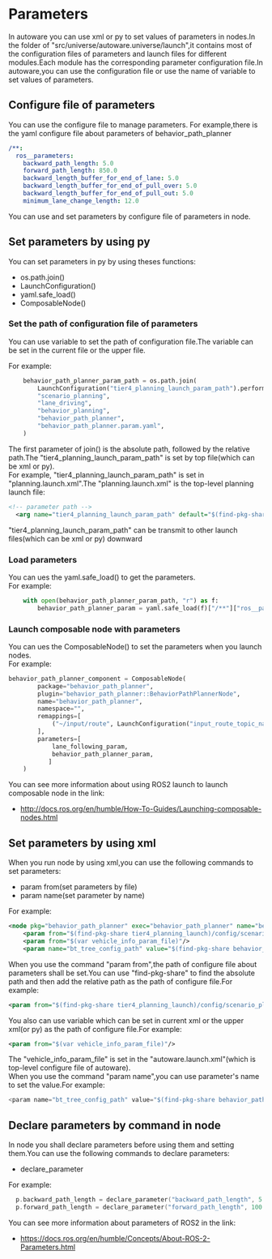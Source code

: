 # Parameters

In autoware you can use xml or py to set values of parameters in nodes.In the folder of "src/universe/autoware.universe/launch",it contains most of the configuration files of parameters and launch files for different modules.Each module has the corresponding parameter configuration file.In autoware,you can use the configuration file or use the name of variable to set values of parameters.

## Configure file of parameters

You can use the configure file to manage parameters.
For example,there is the yaml configure file about parameters of behavior_path_planner

```yaml
/**:
  ros__parameters:
    backward_path_length: 5.0
    forward_path_length: 850.0
    backward_length_buffer_for_end_of_lane: 5.0
    backward_length_buffer_for_end_of_pull_over: 5.0
    backward_length_buffer_for_end_of_pull_out: 5.0
    minimum_lane_change_length: 12.0
```

You can use and set parameters by configure file of parameters in node.

## Set parameters by using py

You can set parameters in py by using theses functions:

- os.path.join()
- LaunchConfiguration()
- yaml.safe_load()
- ComposableNode()

### Set the path of configuration file of parameters

You can use variable to set the path of configuration file.The variable can be set in the current file or the upper file.

For example:

```py
    behavior_path_planner_param_path = os.path.join(
        LaunchConfiguration("tier4_planning_launch_param_path").perform(context),
        "scenario_planning",
        "lane_driving",
        "behavior_planning",
        "behavior_path_planner",
        "behavior_path_planner.param.yaml",
    )
```

The first parameter of join() is the absolute path, followed by the relative path.The "tier4_planning_launch_param_path" is set by top file(which can be xml or py).  
For example, "tier4_planning_launch_param_path" is set in "planning.launch.xml".The "planning.launch.xml" is the top-level planning launch file:

```xml
<!-- parameter path -->
  <arg name="tier4_planning_launch_param_path" default="$(find-pkg-share tier4_planning_launch)/config" description="tier4_planning_launch parameter path"/>
```

"tier4_planning_launch_param_path" can be transmit to other launch files(which can be xml or py) downward

### Load parameters

You can ues the yaml.safe_load() to get the parameters.  
For example:

```py
    with open(behavior_path_planner_param_path, "r") as f:
        behavior_path_planner_param = yaml.safe_load(f)["/**"]["ros__parameters"]
```

### Launch composable node with parameters

You can ues the ComposableNode() to set the parameters when you launch nodes.  
For example:

```py
behavior_path_planner_component = ComposableNode(
        package="behavior_path_planner",
        plugin="behavior_path_planner::BehaviorPathPlannerNode",
        name="behavior_path_planner",
        namespace="",
        remappings=[
            ("~/input/route", LaunchConfiguration("input_route_topic_name")),
        ],
        parameters=[
            lane_following_param,
            behavior_path_planner_param,
           ]
    )
```

You can see more information about using ROS2 launch to launch composable node in the link:

- <http://docs.ros.org/en/humble/How-To-Guides/Launching-composable-nodes.html>

## Set parameters by using xml

When you run node by using xml,you can use the following commands to set parameters:

- param from(set parameters by file)
- param name(set parameter by name)

For example:

```xml
<node pkg="behavior_path_planner" exec="behavior_path_planner" name="behavior_path_planner" output="screen">
    <param from="$(find-pkg-share tier4_planning_launch)/config/scenario_planning/lane_driving/behavior_planning/behavior_path_planner/behavior_path_planner.param.yaml"/>
    <param from="$(var vehicle_info_param_file)"/>
    <param name="bt_tree_config_path" value="$(find-pkg-share behavior_path_planner)/config/behavior_path_planner_tree.xml"/>
```

When you use the command "param from",the path of configure file about parameters shall be set.You can use "find-pkg-share" to find the absolute path and then add the relative path as the path of configure file.For example:

```xml
<param from="$(find-pkg-share tier4_planning_launch)/config/scenario_planning/lane_driving/behavior_planning/behavior_path_planner/behavior_path_planner.param.yaml"/>
```

You also can use variable which can be set in current xml or the upper xml(or py) as the path of configure file.For example:

```xml
<param from="$(var vehicle_info_param_file)"/>
```

The "vehicle_info_param_file" is set in the "autoware.launch.xml"(which is top-level configure file of autoware).  
When you use the command "param name",you can use parameter's name to set the value.For example:

```C++
<param name="bt_tree_config_path" value="$(find-pkg-share behavior_path_planner)/config/behavior_path_planner_tree.xml"/>
```

## Declare parameters by command in node

In node you shall declare parameters before using them and setting them.You can use the following commands to declare parameters:

- declare_parameter

For example:

```C++
  p.backward_path_length = declare_parameter("backward_path_length", 5.0) + backward_offset;
  p.forward_path_length = declare_parameter("forward_path_length", 100.0);
```

You can see more information about parameters of ROS2 in the link:

- <https://docs.ros.org/en/humble/Concepts/About-ROS-2-Parameters.html>
